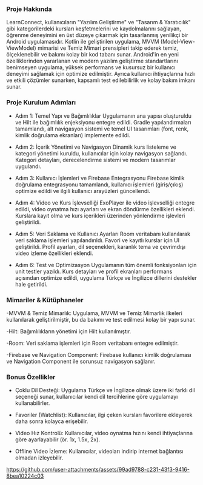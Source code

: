 ### Proje Hakkında

LearnConnect, kullanıcıların "Yazılım Geliştirme" ve "Tasarım & Yaratıcılık" gibi kategorilerdeki kursları keşfetmelerini ve kaydolmalarını sağlayan, öğrenme deneyimini en üst düzeye çıkarmak için tasarlanmış yenilikçi bir Android uygulamasıdır. Kotlin ile geliştirilen uygulama, MVVM (Model-View-ViewModel) mimarisi ve Temiz Mimari prensipleri takip ederek temiz, ölçeklenebilir ve bakımı kolay bir kod tabanı sunar. Android'in en yeni özelliklerinden yararlanan ve modern yazılım geliştirme standartlarını benimseyen uygulama, yüksek performans ve kusursuz bir kullanıcı deneyimi sağlamak için optimize edilmiştir. Ayrıca kullanıcı ihtiyaçlarına hızlı ve etkili çözümler sunarken, kapsamlı test edilebilirlik ve kolay bakım imkanı sunar.

### Proje Kurulum Adımları

- Adım 1: Temel Yapı ve Bağımlılıklar
Uygulamanın ana yapısı oluşturuldu ve Hilt ile bağımlılık enjeksiyonu entegre edildi.
Gradle yapılandırmaları tamamlandı, alt navigasyon sistemi ve temel UI tasarımları (font, renk, kimlik doğrulama ekranları) implemente edildi.


- Adım 2: İçerik Yönetimi ve Navigasyon
Dinamik kurs listeleme ve kategori yönetimi kuruldu, kullanıcılar için kolay navigasyon sağlandı.
Kategori detayları, derecelendirme sistemi ve modern tasarımlar uygulandı.


- Adım 3: Kullanıcı İşlemleri ve Firebase Entegrasyonu
Firebase kimlik doğrulama entegrasyonu tamamlandı, kullanıcı işlemleri (giriş/çıkış) optimize edildi ve ilgili kullanıcı arayüzleri güncellendi.


- Adım 4: Video ve Kurs İşlevselliği
ExoPlayer ile video işlevselliği entegre edildi, video oynatma hızı ayarları ve ekran döndürme özellikleri eklendi.
Kurslara kayıt olma ve kurs içerikleri üzerinden yönlendirme işlevleri geliştirildi.


- Adım 5: Veri Saklama ve Kullanıcı Ayarları
Room veritabanı kullanılarak veri saklama işlemleri yapılandırıldı. Favori ve kayıtlı kurslar için UI geliştirildi.
Profil ayarları, dil seçenekleri, karanlık tema ve çevrimdışı video izleme özellikleri eklendi.


- Adım 6: Test ve Optimizasyon
Uygulamanın tüm önemli fonksiyonları için unit testler yazıldı.
Kurs detayları ve profil ekranları performans açısından optimize edildi, uygulama Türkçe ve İngilizce dillerini destekler hale getirildi.

### Mimariler & Kütüphaneler

-MVVM & Temiz Mimarlık: Uygulama, MVVM ve Temiz Mimarlık ilkeleri kullanılarak geliştirilmiştir, bu da bakımı ve test edilmesi kolay bir yapı sunar.

-Hilt: Bağımlılıkların yönetimi için Hilt kullanılmıştır.

-Room: Veri saklama işlemleri için Room veritabanı entegre edilmiştir.

-Firebase ve Navigation Component: Firebase kullanıcı kimlik doğrulaması ve Navigation Component ile sorunsuz navigasyon sağlanır.


### Bonus Özellikler

- Çoklu Dil Desteği: Uygulama Türkçe ve İngilizce olmak üzere iki farklı dil seçeneği sunar, kullanıcılar kendi dil tercihlerine göre uygulamayı kullanabilirler.

- Favoriler (Watchlist): Kullanıcılar, ilgi çeken kursları favorilere ekleyerek daha sonra kolayca erişebilir.

- Video Hız Kontrolü: Kullanıcılar, video oynatma hızını kendi ihtiyaçlarına göre ayarlayabilir (ör. 1x, 1.5x, 2x).

- Offline Video İzleme: Kullanıcılar, videoları indirip internet bağlantısı olmadan izleyebilir.



https://github.com/user-attachments/assets/99ad9788-c231-43f3-9416-8bea10224c03

